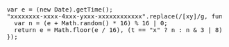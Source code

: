 <pre>
 var e = (new Date).getTime();
 "xxxxxxxx-xxxx-4xxx-yxxx-xxxxxxxxxxxx".replace(/[xy]/g, function(t) {
   var n = (e + Math.random() * 16) % 16 | 0;
   return e = Math.floor(e / 16), (t == "x" ? n : n & 3 | 8).toString(16)
 });
</pre>